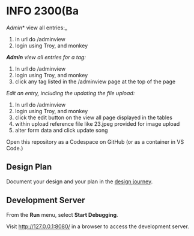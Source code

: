 # INFO 2300(Ba
*Admin** view all entries:_

1. in url do /adminview
2. login using Troy, and monkey

_**Admin** view all entries for a tag:_

1. In url do /adminview
2. login using Troy, and monkey
3. click any tag listed in the /adminview page at the top of the page

_Edit an entry, including the updating the file upload:_

1. In url do /adminview
2. login using Troy, and monkey
3. click the edit button on the view all page displayed in the tables
4. within upload reference file like 23.jpeg provided for image upload
5. alter form data and click update song

Open this repository as a Codespace on GitHub (or as a container in VS Code.)

## Design Plan

Document your design and your plan in the [design journey](design-plan/design-journey.md).

## Development Server

From the **Run** menu, select **Start Debugging**.

Visit <http://127.0.0.1:8080/> in a browser to access the development server.
